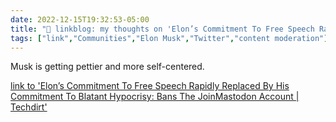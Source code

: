 ```yaml
---
date: 2022-12-15T19:32:53-05:00
title: "🔗 linkblog: my thoughts on 'Elon’s Commitment To Free Speech Rapidly Replaced By His Commitment To Blatant Hypocrisy: Bans The JoinMastodon Account | Techdirt'"
tags: ["link","Communities","Elon Musk","Twitter","content moderation"]
---
```

Musk is getting pettier and more self-centered.  
 

[link to 'Elon’s Commitment To Free Speech Rapidly Replaced By His Commitment To Blatant Hypocrisy: Bans The JoinMastodon Account | Techdirt'](https://www.techdirt.com/2022/12/15/elons-commitment-to-free-speech-rapidly-replaced-by-his-commitment-to-blatant-hypocrisy-bans-the-joinmastodon-account/)
